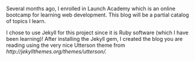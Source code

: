 <p>Several months ago, I enrolled in Launch Academy which is an online bootcamp for learning web development.  This blog will be a partial catalog of topics I learn.</p>
<p>I chose to use Jekyll for this project since it is Ruby software (which I have been learning)!  After installing the Jekyll gem, I created the blog you are reading using the very nice Utterson theme from <i><a>http://jekyllthemes.org/themes/utterson/.</a></i></p>
